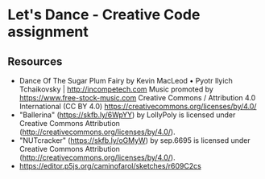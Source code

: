 # Let's Dance - Creative Code assignment

## Resources

- Dance Of The Sugar Plum Fairy by Kevin MacLeod • Pyotr Ilyich Tchaikovsky | http://incompetech.com Music promoted by https://www.free-stock-music.com Creative Commons / Attribution 4.0 International (CC BY 4.0) https://creativecommons.org/licenses/by/4.0/
- "Ballerina" (https://skfb.ly/6WpYY) by LollyPoly is licensed under Creative Commons Attribution (http://creativecommons.org/licenses/by/4.0/).
- "NUTcracker" (https://skfb.ly/oGMyW) by sep.6695 is licensed under Creative Commons Attribution (http://creativecommons.org/licenses/by/4.0/).
- https://editor.p5js.org/caminofarol/sketches/r609C2cs
